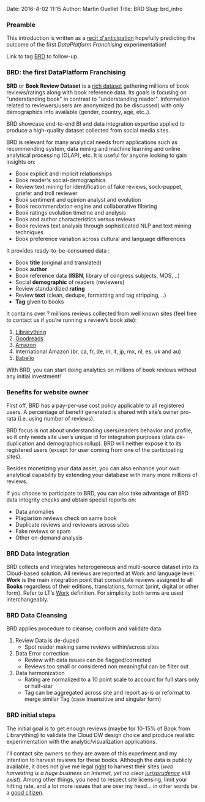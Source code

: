Date: 2016-4-02 11:15
Author: Martin Ouellet
Title: BRD
Slug: brd_intro


### Preamble

This introduction is written as a [recit d'anticipation](https://fr.wikipedia.org/wiki/Anticipation_(fiction)) hopefully predicting the outcome of the first *DataPlatform Franchising* experimentation!

Link to tag [BRD]({tag}BRD) to follow-up.

### BRD: the first DataPlatform Franchising

**BRD** or **Book Review Dataset** is a [rich dataset](http://www.techradar.com/news/world-of-tech/why-big-data-is-crude-oil-while-rich-data-is-refined-and-the-ultimate-in-bi-1289628) gathering millions of book reviews/ratings along with book reference data. Its goals is focusing on "understanding book" in contrast to "understanding reader".  Information related to reviewers/users are anonymized (to be discussed) with only demographics info available (gender, country, age, etc..).

BRD showcase end-to-end BI and data integration expertise applied to produce a high-quality dataset collected from social media sites.

BRD is relevant for many analytical needs from applications such as recommending system, data mining and machine learning and online analytical processing (OLAP), etc.  It is useful for anyone looking to gain insights on:

* Book explicit and implicit relationships
* Book reader's social-demographics
* Review text mining for identification of fake reviews, sock-puppet, griefer and troll reviewer
* Book sentiment and opinion analyst and evolution
* Book recommendation engine and collaborative filtering
* Book ratings evolution timeline and analysis
* Book and author characteristics versus reviews
* Book reviews text analysis through sophisticated NLP and text mining techniques
* Book preference variation across cultural and language differences

It provides ready-­to-­be­-consumed data :

* Book **t​itle**​ (original and translated)
* Book **a​uthor**
* Book r​eference ​data (**ISBN**, library of congress subjects, MDS, ..)
* Social **d​emographic​** of readers (reviewers)
* Review standardized **r​ating**
* Review **t​ext** (clean, dedupe, formatting and tag stripping, ..)
* **Tag** ​given to books

It contains over ? millions reviews collected from well known sites (feel free to contact us if you’re running a review’s book site):

1. [Librarything](librarything.com)
2. [Goodreads](goodreads.com)
3. [Amazon](amazon.com)
4. International Amazon (br, ca, fr, de, in, it, jp, mx, nl, es, uk and au)
5. [Babelio](babelio.fr)

With BRD, you can start doing analytics on millions of book reviews without any initial investment!

### Benefits for website owner

First off, BRD has a pay­-per-­use cost policy applicable to all registered users. A percentage of benefit generated is shared with site’s owner pro­-rata (i.e. using number of reviews).

BRD focus is not about understanding users/readers behavior and profile, so it only needs site user’s unique id for integration purposes (data de-duplication and demographics roll­up). BRD will neither expose it to its registered users (except for user coming from one of the participating sites).

Besides monetizing your data asset, you can also enhance your own analytical capability by extending your database with many more millions of reviews.

If you choose to participate to BRD, you can also take advantage of BRD data integrity checks and obtain special reports on:

* Data anomalies
* Plagiarism reviews check on same book
* Duplicate reviews and reviewers across sites
* Fake reviews or spam
* Other on-demand analysis

### BRD Data Integration

BRD collects and integrates heterogeneous and multi-­source dataset into its Cloud­-based solution. All reviews are reported at Work and language level. **Work** is the main integration point that consolidate reviews assigned to all **Books** regardless of their editions, translations, format (print, digital or other form). Refer to LT’s [Work](https://www.librarything.com/concepts) definition.  For simplicity both terms are used interchangeably.

### BRD Data Cleansing

BRD applies procedure to cleanse, conform and validate data:

1. Review Data is de-duped
    * Spot reader making same reviews within/across sites
2. Data Error correction
    * Review with data issues can be flagged/corrected
    * Reviews too small or considered non meaningful can be filter out
3. Data harmonization
    * Rating are normalized to a 10 point scale to account for full stars only or half­-star
    * Tag can be aggregated across site and report as-­is or reformat to merge similar Tag (case insensitive and singular form)

### BRD initial steps

The initial goal is to get enough reviews (maybe for 10-15% of Book from Librarything) to validate the Cloud DW design choice and produce realistic experimentation with the analytic/visualization applications.

I'll contact site owners so they are aware of this experiment and my intention to harvest reviews for these books.  Although the data is publicly available, it does not give me legal [right](https://www.quora.com/Is-website-scraping-legal-and-ethical) to harvest their sites (*web harvesting is a huge business on Internet, yet no clear [jurisprudence](https://www.quora.com/What-is-the-legality-of-web-scraping) still exist*).   Among other things, you need to respect site licensing, limit your hitting rate, and a lot more issues that are over my head... in other words be a [good citizen](http://programmers.stackexchange.com/questions/91760/how-to-be-a-good-citizen-when-crawling-web-sites).
